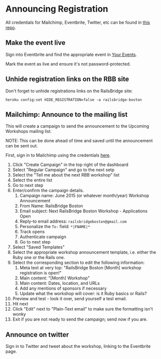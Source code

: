 # Announcing Registration

All credentials for Mailchimp, Eventbrite, Twitter, etc can be found in [this
repo][credentials].

[credentials]: https://github.com/railsbridge-boston/private/blob/master/credentials.md

## Make the event live

Sign into Eventbrite and find the appropriate event in [Your Events][events].

[events]: https://www.eventbrite.com/myevents/

Mark the event as live and ensure it's not password-protected.

## Unhide registration links on the RBB site

Don't forget to unhide registrations links on the RailsBridge site:

```
heroku config:set HIDE_REGISTRATION=false -a railsbridge-boston
```

## Mailchimp: Announce to the mailing list

This will create a campaign to send the announcement to the Upcoming Workshops
mailing list.

NOTE: This can be done ahead of time and saved until the announcement can be
sent out.

First, sign in to Mailchimp using the credentials [here].

[here]: https://github.com/railsbridge-boston/private/blob/master/credentials.md

1. Click "Create Campaign" in the top right of the dashboard
1. Select "Regular Campaign" and go to the next setp
1. Select the "Tell me about the next RBB workshop" list
  1. Select the entire list
  1. Go to next step
1. Enter/confirm the campaign details.
   1. Campaign name: June 2015 (or whatever month/year) Workshop Announcement
   1. From Name: RailsBridge Boston
   1. Email subject: Next RailsBridge Boston Workshop - Applications Open
   1. Reply-to email address: `railsbridgeboston@gmail.com`
   1. Personalize the `To:` field: `*|FNAME|*`
   1. Track opens
   1. Authenticate campaign
   1. Go to next step
1. Select "Saved Templates"
1. Select the appropriate workshop announcement template, i.e. either the Ruby
   one or the Rails one.
1. Select the corresponding section to edit the following information:
   1. Meta text at very top: "RailsBridge Boston [Month] workshop registration
      is open!"
   1. Main content: "[Month] Workshop"
   1. Main content:  Dates, location, and URLs
   1. Add any mentions of sponsors if necessary
   1. Update what the workshop will cover: is it Ruby basics or Rails?
1. Preview and test - look it over, send yourself a test email.
1. Hit next
1. Click "Edit" next to "Plain-Text email" to make sure the formatting isn't wonky
1. Exit if you are not ready to send the campaign; send now if you are.

## Announce on twitter

Sign in to Twitter and tweet about the workshop, linking to the Eventbrite page.
